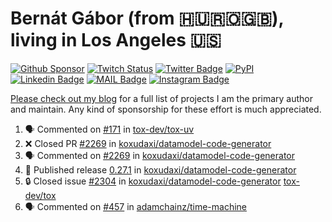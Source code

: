 # Bernát Gábor (from 🇭🇺🇷🇴🇬🇧), living in Los Angeles 🇺🇸

[![Github Sponsor](https://img.shields.io/static/v1?label=Sponsor&message=%E2%9D%A4&logo=GitHub&link=https://github.com/sponsors/gaborbernat&style=flat-square)](https://github.com/sponsors/gaborbernat)
[![Twitch Status](https://img.shields.io/twitch/status/gaborbernat?style=flat-square)](https://www.twitch.tv/gaborbernat)
[![Twitter Badge](https://img.shields.io/badge/-@gjbernat-1ca0f1?style=flat-square&labelColor=1ca0f1&logo=twitter&logoColor=white&link=https://twitter.com/gjbernat)](https://twitter.com/gjbernat)
[![PyPI](https://img.shields.io/badge/-gaborbernat-0073b7?style=flat-square&logo=Python&logoColor=white&link=https://pypi.org/user/gaborbernat/)](https://pypi.org/user/gaborbernat/)
[![Linkedin Badge](https://img.shields.io/badge/-gaborbernat-blue?style=flat-square&logo=Linkedin&logoColor=white&link=https://www.linkedin.com/in/gaborbernat/)](https://www.linkedin.com/in/gaborbernat/)
[![MAIL Badge](https://img.shields.io/badge/-gaborjbernat@gmail.com-c14438?style=flat-square&logo=Gmail&logoColor=white&link=mailto:gaborjbernat@gmail.com)](mailto:gaborjbernat@gmail.com)
[![Instagram Badge](https://img.shields.io/badge/-@gabor__bernat-845EC2?style=flat-square&labelColor=white&logo=Instagram&link=https://instagram.com/gabor_bernat/)](https://instagram.com/gabor_bernat)

[Please check out my blog](https://bernat.tech/about/) for a full list of projects I am the primary author and maintain.
Any kind of sponsorship for these effort is much appreciated.

<!--START_SECTION:activity-->

1. 🗣 Commented on [#171](https://github.com/tox-dev/tox-uv/issues/171#issuecomment-2640597477) in [tox-dev/tox-uv](https://github.com/tox-dev/tox-uv)
2. ❌ Closed PR [#2269](https://github.com/koxudaxi/datamodel-code-generator/pull/2269) in [koxudaxi/datamodel-code-generator](https://github.com/koxudaxi/datamodel-code-generator)
3. 🗣 Commented on [#2269](https://github.com/koxudaxi/datamodel-code-generator/pull/2269#issuecomment-2640499832) in [koxudaxi/datamodel-code-generator](https://github.com/koxudaxi/datamodel-code-generator)
4. 🚀 Published release [0.27.1](https://github.com/koxudaxi/datamodel-code-generator/releases/tag/0.27.1) in [koxudaxi/datamodel-code-generator](https://github.com/koxudaxi/datamodel-code-generator)
5. 🔒 Closed issue [#2304](https://github.com/koxudaxi/datamodel-code-generator/issues/2304) in [koxudaxi/datamodel-code-generator](https://github.com/koxudaxi/datamodel-code-generator)
   [tox-dev/tox](https://github.com/tox-dev/tox)
5. 🗣 Commented on [#457](https://github.com/adamchainz/time-machine/pull/457#issuecomment-2197730644) in
[adamchainz/time-machine](https://github.com/adamchainz/time-machine)
<!--END_SECTION:activity-->
